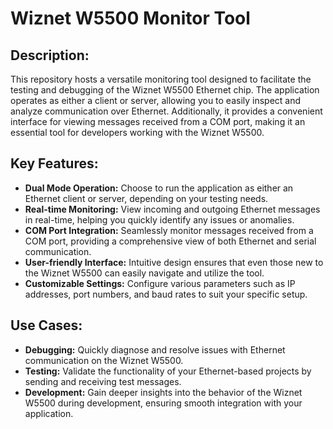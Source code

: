 # Wiznet W5500 Monitor Tool

## Description:

This repository hosts a versatile monitoring tool designed to facilitate the testing and debugging of the Wiznet W5500 Ethernet chip. The application operates as either a client or server, allowing you to easily inspect and analyze communication over Ethernet. Additionally, it provides a convenient interface for viewing messages received from a COM port, making it an essential tool for developers working with the Wiznet W5500.

## Key Features:

- **Dual Mode Operation:** Choose to run the application as either an Ethernet client or server, depending on your testing needs.
- **Real-time Monitoring:** View incoming and outgoing Ethernet messages in real-time, helping you quickly identify any issues or anomalies.
- **COM Port Integration:** Seamlessly monitor messages received from a COM port, providing a comprehensive view of both Ethernet and serial communication.
- **User-friendly Interface:** Intuitive design ensures that even those new to the Wiznet W5500 can easily navigate and utilize the tool.
- **Customizable Settings:** Configure various parameters such as IP addresses, port numbers, and baud rates to suit your specific setup.

## Use Cases:

- **Debugging:** Quickly diagnose and resolve issues with Ethernet communication on the Wiznet W5500.
- **Testing:** Validate the functionality of your Ethernet-based projects by sending and receiving test messages.
- **Development:** Gain deeper insights into the behavior of the Wiznet W5500 during development, ensuring smooth integration with your application.
